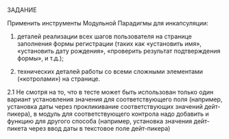 ЗАДАНИЕ

Применить инструменты Модульной Парадигмы для инкапсуляции:

1. деталей реализации всех шагов пользователя на странице заполнения формы регистрации (таких как «установить имя», «установить дату рождения», «проверить результат подтверждения формы», и т.д.);

2. технических деталей работы со всеми сложными элементами («котролами») на странице.

2.1 Не смотря на то, что в тесте может быть использован только один вариант установления значения для соответствующего поля (например, установка даты через прокликивание соответствующих значений дейт-пикера), в модуль для соответствующего контрола надо добавить и функцию для другого способа (например, установка значения дейт-пикета через ввод даты в текстовое поле дейт-пикера)
